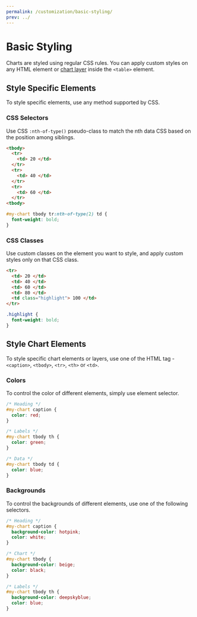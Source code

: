 ```yaml
---
permalink: /customization/basic-styling/
prev: ../
---
```


# Basic Styling

Charts are styled using regular CSS rules. You can apply custom styles on any HTML element or [chart layer](../docs/anatomy/) inside the `<table>` element.

## Style Specific Elements

To style specific elements, use any method supported by CSS.

### CSS Selectors

Use CSS `:nth-of-type()` pseudo-class to match the nth data CSS based on the position among siblings.

```html
<tbody>
  <tr>
    <td> 20 </td>
  </tr>
  <tr>
    <td> 40 </td>
  </tr>
  <tr>
    <td> 60 </td>
  </tr>
<tbody>
```

```css
#my-chart tbody tr:nth-of-type(2) td {
  font-weight: bold;
}
```

### CSS Classes

Use custom classes on the element you want to style, and apply custom styles only on that CSS class.

```html
<tr>
  <td> 20 </td>
  <td> 40 </td>
  <td> 60 </td>
  <td> 80 </td>
  <td class="highlight"> 100 </td>
</tr>
```

```css
.highlight {
  font-weight: bold;
}
```

## Style Chart Elements

To style specific chart elements or layers, use one of the HTML tag - `<caption>`, `<tbody>`, `<tr>`, `<th>` or `<td>`.

### Colors

To control the color of different elements, simply use element selector.

```css
/* Heading */
#my-chart caption {
  color: red;
}

/* Labels */
#my-chart tbody th {
  color: green;
}

/* Data */
#my-chart tbody td {
  color: blue;
}
```

### Backgrounds

To control the backgrounds of different elements, use one of the following selectors.

```css
/* Heading */
#my-chart caption {
  background-color: hotpink;
  color: white;
}

/* Chart */
#my-chart tbody {
  background-color: beige;
  color: black;
}

/* Labels */
#my-chart tbody th {
  background-color: deepskyblue;
  color: blue;
}
```

